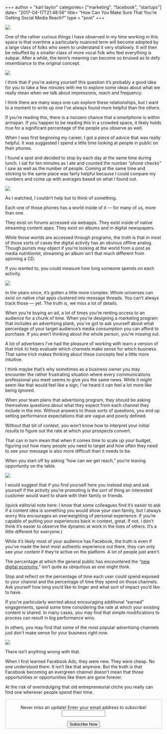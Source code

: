 +++
author = "karl taylor"
categories= ["marketing", "facebook", "startups"]
date= "2017-04-17T21:48:56"
title= "How Can You Make Sure That You’re Getting Social Media Reach?"
type = "post"
+++

  ![](https://raw.githubusercontent.com/karljtaylor/kjt/blog/content/assets/aff9a-1w-rqsjipqnsh6jhw3cs9ow.png)  


 One of the rather curious things I have observed in my time working in this space is that overtime a particularly nuanced term will become adopted by a large class of folks who seem to understand it very shallowly. It will then be rebuffed by a smaller class of more vocal folk who feel everything is subpar. After a while, the term’s meaning can become so bruised as to defy resemblance to the original concept.

  ![](https://raw.githubusercontent.com/karljtaylor/kjt/blog/content/assets/1ef60-1zzmn3x-mekkeod5iknwo5w.jpeg)  


 I think that if you’re asking yourself this question it’s probably a good idea for you to take a few minutes with me to explore some ideas about what we really mean when we talk about impressions, reach and frequency.

 I think there are many ways one can explore these relationships, but I want to a moment to write up one I’ve always found more helpful than the others.

 If you’re reading this, there is a nonzero chance that a smartphone is within armspan. If you happen to be reading this in a crowded space, it likely holds true for a significant percentage of the people you observe as well.

 When I was first beginning my career, I got a piece of advice that was really helpful. It was suggested I spend a little time looking at people in public on their phones.

 I found a spot and decided to stop by each day at the same time during lunch. I sat for ten minutes as I ate and counted the number “phone checks” I saw as well as the number of people. Coming at the same time and sticking to the same place was fairly helpful because I could compare my numbers and come up with averages based on what I found out.

  ![](https://raw.githubusercontent.com/karljtaylor/kjt/blog/content/assets/cfb2d-1bevngi-a_ujxuzcjateabq.jpeg)  


 As I watched, I couldn’t help but to think of something.

 Each one of those phones has a world inside of it — for many of us, more than one.

 They exist on forums accessed via webapps. They exist inside of native streaming content apps. They exist on albums and in digital newspapers.

 While those worlds are accessed through programs, the truth is that in most of those sorts of cases the digital activity has an obvious offline analog. Though purists may object if you’re looking at the world from a post as media nutritionist, streaming an album isn’t that much different from spinning a CD.

 If you wanted to, you could measure how long someone spends on each activity.

  ![](https://raw.githubusercontent.com/karljtaylor/kjt/blog/content/assets/c7b28-1cm6tky0qll5yxlxe5ku6bw.jpeg)  


 In the years since, it’s gotten a little more complex. Whole universes can exist on native chat apps clustered into message threads. You can’t always track those — yet. The truth is, we miss a lot of details.

 When you’re buying an ad, a lot of times you’re renting access to an audience for a chunk of time. When you’re designing a marketing program that includes an advertising plank, you’ve got to ask yourself about what percentage of your target audience’s media consumption you can afford to purchase. If you aren’t thinking about the whole person, you’re missing out.

 A lot of advertisers I’ve had the pleasure of working with learn a version of that trick to help evaluate which channels make sense for which business. That same trick makes thinking about these concepts feel a little more intuitive.

 I think maybe that’s why sometimes as a business owner you may encounter the rather frustrating situation where every communications professional you meet seems to give you the same news. While it might seem like that would feel like a sign, I’ve heard it can feel a lot more like being ignored.

 When your team plans that advertising program, they should be asking themselves questions about what they expect from each channel they include in the mix. Without answers to those sorts of questions, you end up setting performance expectations that are vague and poorly defined.

 Without that bit of context, you won’t know how to interpret your initial results to figure out the rate at which your prospects convert.

 That can in turn mean that when it comes time to scale up your budget, figuring out how many people you need to target and how often they need to see your message is also more difficult than it needs to be.

 When you start off by asking “how can we get reach,” you’re leaving opportunity on the table.

  ![](https://raw.githubusercontent.com/karljtaylor/kjt/blog/content/assets/1c9a3-1gf-q2lalbmfvi_h3jorc0q.jpeg)  


 I would suggest that if you find yourself here you instead stop and ask yourself if the activity you’re promoting is the sort of thing an interested customer would want to share with their family or friends.

 (quick editorial note here: I know that some colleagues find it’s easier to ask if a content idea is something you would show your own family, but I always worry this encourages an overweighting of personal experience. If you’re capable of putting your experiences back in context, great. If not, I don’t think it’s easier to observe the dynamic at work in the lives of others. It’s a little different for everyone.)

 While it’s likely most of your audience has Facebook, the truth is even if you’ve made the best most authentic experience out there, they can only see your content if they’re active on the platform. A lot of people just aren’t.

 The percentage at which the general public has encountered the “[new digital economy](http://www.pewinternet.org/2016/05/19/the-new-digital-economy/),” isn’t quite as ubiquitous as one might think.

 Stop and reflect on the percentage of time each user could spend exposed to your channel and the percentage of time they spend on those channels. Ask yourself how long you’d like to linger and what sort of impact you’d like to have.

 If you’re particularly worried about encouraging additional “earned” engagements, spend some time considering the rate at which your existing content is shared. In many cases, you may find that simple modifications to process can result in big performance wins.

 In others, you may find that some of the most popular advertising channels just don’t make sense for your business right now.

  ![](https://raw.githubusercontent.com/karljtaylor/kjt/blog/content/assets/77379-1wptbldizjlsgrksestzpua.jpeg)  


 There isn’t anything wrong with that.

 When I first learned Facebook Ads, they were new. They were cheap. No one understood them. It isn’t like that anymore. But the truth is that Facebook becoming an evergreen channel doesn’t mean that those opportunities or opportunities like them are gone forever.

 At the risk of overindulging that old entrepreneurial cliche you really can find one wherever people spend their time.

 <form style="border:1px solid #ccc;padding:3px;text-align: center;" action="https://tinyletter.com/karljtaylor" method="post" target="popupwindow" onsubmit="window.open('https://tinyletter.com/karljtaylor', 'popupwindow', 'scrollbars=yes,width=800,height=600');return true" _lpchecked="1">
     <p style="
      display: flex;
      align-items: center;
      flex-direction: column;
  "><label for="tlemail">Never miss an update! Enter your email address to subscribe!</label>
       <input type="text" name="email" id="tlemail" style="
      width: 140px;
  "></p>
     <input type="hidden" value="1" name="embed"><input type="submit" value="Subscribe Now">
  </form>
